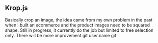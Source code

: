 ## Krop.js
Basically crop an image, the idea came from my own problem in the past when i built an ecommerce and the product images need to be squared shape. Still in progress, it currently do the job but limited to free selection only. There will be more improvement.git user.name
git